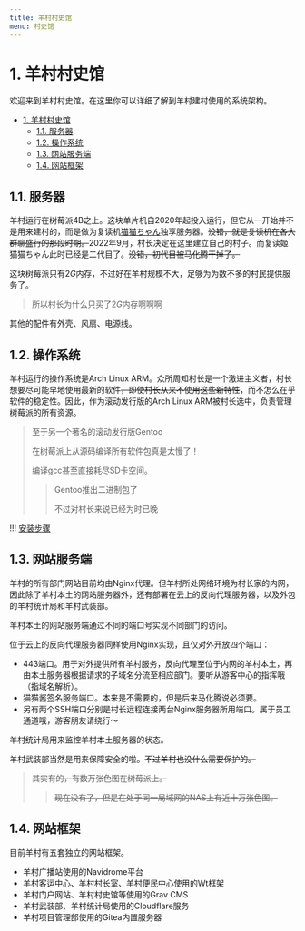 ```yaml
---
title: 羊村村史馆
menu: 村史馆
---
```

<!--
    YangVillage Website
    Copyright (C) 2024  Qzlzdy

    This content is licensed under the Creative Commons Attribution Share Alike
    4.0 International (CC-BY-SA-4.0).

    See <https://creativecommons.org/licenses/by-sa/4.0/>.
-->
# 1. 羊村村史馆

欢迎来到羊村村史馆。在这里你可以详细了解到羊村建村使用的系统架构。

- [1. 羊村村史馆](#1-羊村村史馆)
  - [1.1. 服务器](#11-服务器)
  - [1.2. 操作系统](#12-操作系统)
  - [1.3. 网站服务端](#13-网站服务端)
  - [1.4. 网站框架](#14-网站框架)

## 1.1. 服务器

羊村运行在树莓派4B之上。这块单片机自2020年起投入运行，但它从一开始并不是用来建村的，而是做为复读机[猫猫ちゃん][1]独享服务器。~~没错，就是复读机在各大群聊盛行的那段时期。~~2022年9月，村长决定在这里建立自己的村子。而复读姬猫猫ちゃん此时已经是二代目了。~~没错，初代目被马化腾干掉了。~~

[1]: https://github.com/qzlzdy/Neko-Chan2.git

这块树莓派只有$2G$内存，不过好在羊村规模不大，足够为为数不多的村民提供服务了。

> 所以村长为什么只买了$2G$内存啊啊啊

其他的配件有外壳、风扇、电源线。

## 1.2. 操作系统

羊村运行的操作系统是Arch Linux ARM。众所周知村长是一个激进主义者，村长想要尽可能早地使用最新的软件~~，即使村长从来不使用这些新特性~~，而不怎么在乎软件的稳定性。因此，作为滚动发行版的Arch Linux ARM被村长选中，负责管理树莓派的所有资源。

> 至于另一个著名的滚动发行版Gentoo
>
> 在树莓派上从源码编译所有软件包真是太慢了！
>
> 编译gcc甚至直接耗尽SD卡空间。
>
> > Gentoo推出二进制包了
> >
> > 不过对村长来说已经为时已晚

!!! [安装步骤](https://archlinuxarm.org/platforms/armv8/broadcom/raspberry-pi-4)

## 1.3. 网站服务端

羊村的所有部门网站目前均由Nginx代理。但羊村所处网络环境为村长家的内网，因此除了羊村本土的网站服务器外，还有部署在云上的反向代理服务器，以及外包的羊村统计局和羊村武装部。

羊村本土的网站服务端通过不同的端口号实现不同部门的访问。

位于云上的反向代理服务器同样使用Nginx实现，且仅对外开放四个端口：

- 443端口。用于对外提供所有羊村服务，反向代理至位于内网的羊村本土，再由本土服务器根据请求的子域名分流至相应部门。要听从游客中心的指挥哦（指域名解析）。
- 猫猫酱签名服务端口。本来是不需要的，但是后来马化腾说必须要。
- 另有两个SSH端口分别是村长远程连接两台Nginx服务器所用端口。属于员工通道哦，游客朋友请绕行～

羊村统计局用来监控羊村本土服务器的状态。

羊村武装部当然是用来保障安全的啦。~~不过羊村也没什么需要保护的。~~

> ~~其实有的，有数万张色图在树莓派上。~~
>
> > ~~现在没有了，但是在处于同一局域网的NAS上有近十万张色图。~~

## 1.4. 网站框架

目前羊村有五套独立的网站框架。

- 羊村广播站使用的Navidrome平台
- 羊村客运中心、羊村村长室、羊村便民中心使用的Wt框架
- 羊村门户网站、羊村村史馆等使用的Grav CMS
- 羊村武装部、羊村统计局使用的Cloudflare服务
- 羊村项目管理部使用的Gitea内置服务器
